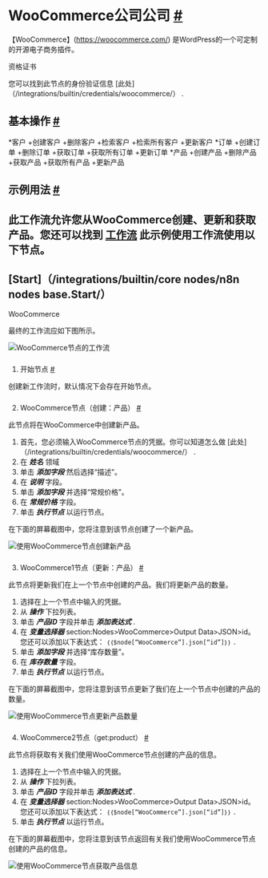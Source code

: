 


 WooCommerce公司公司
 [#](#woocommerce "永久链接")
=================================================



【WooCommerce】(https://woocommerce.com/) 
 是WordPress的一个可定制的开源电子商务插件。
 




 资格证书
 



 您可以找到此节点的身份验证信息
 [此处]（/integrations/builtin/credentials/woocommerce/）
 .
 




 基本操作
 [#](#基本操作 "永久链接")
-----------------------------------------------------------


*客户
	+创建客户
	+删除客户
	+检索客户
	+检索所有客户
	+更新客户
*订单
	+创建订单
	+删除订单
	+获取订单
	+获取所有订单
	+更新订单
*产品
	+创建产品
	+删除产品
	+获取产品
	+获取所有产品
	+更新产品



 示例用法
 [#](#示例用法 "永久链接")
-----------------------------------------------------



 此工作流允许您从WooCommerce创建、更新和获取产品。您还可以找到
 [工作流](https://n8n.io/workflows/847) 
 此示例使用工作流使用以下节点。
-
 [Start]（/integrations/builtin/core nodes/n8n nodes base.Start/）
 -
 WooCommerce




 最终的工作流应如下图所示。
 



![WooCommerce节点的工作流](https://d33wubrfki0l68.cloudfront.net/003bd40ee88f0fdc6cfad3d2ceed3e439d06b458/8cc22/_images/integrations/builtin/app-nodes/woocommerce/workflow.png)



### 
 1. 开始节点
 [#](#1-start-node "永久链接")



 创建新工作流时，默认情况下会存在开始节点。
 


### 
 2. WooCommerce节点（创建：产品）
 [#](#2-商业模式-创建产品 "永久链接")



 此节点将在WooCommerce中创建新产品。
 


1. 首先，您必须输入WooCommerce节点的凭据。你可以知道怎么做
 [此处]（/integrations/builtin/credentials/woocommerce/）
 .
2. 在
 ***姓名***
 领域
3. 单击
 ***添加字段***
 然后选择“描述”。
4. 在
 ***说明***
 字段。
5. 单击
 ***添加字段***
 并选择“常规价格”。
6. 在
 ***常规价格***
 字段。
7. 单击
 ***执行节点***
 以运行节点。



 在下面的屏幕截图中，您将注意到该节点创建了一个新产品。
 



![使用WooCommerce节点创建新产品](https://d33wubrfki0l68.cloudfront.net/58afc41ffd63819308ff70905af84ede8fad4660/c7d42/_images/integrations/builtin/app-nodes/woocommerce/woocommerce_node.png)



### 
 3. WooCommerce1节点（更新：产品）
 [#](#3-oocommerce1-node-update产品 "永久链接")



 此节点将更新我们在上一个节点中创建的产品。我们将更新产品的数量。
 


1. 选择在上一个节点中输入的凭据。
2. 从
 ***操作***
 下拉列表。
3. 单击
 ***产品ID***
 字段并单击
 ***添加表达式***
 .
4. 在
 ***变量选择器***
 section:Nodes>WooCommerce>Output Data>JSON>id。您还可以添加以下表达式：
 `｛｛$node[“WooCommerce”].json[“id”]｝｝`
 .
5. 单击
 ***添加字段***
 并选择“库存数量”。
6. 在
 ***库存数量***
 字段。
7. 单击
 ***执行节点***
 以运行节点。



 在下面的屏幕截图中，您将注意到该节点更新了我们在上一个节点中创建的产品的数量。
 



![使用WooCommerce节点更新产品数量](https://d33wubrfki0l68.cloudfront.net/f8faa058606b9903947538abf11a89b8496de963/d9ce9/_images/integrations/builtin/app-nodes/woocommerce/woocommerce1_node.png)



### 
 4. WooCommerce2节点（get:product）
 [#](#4-oocommerce2-node-get-product "永久链接")



 此节点将获取有关我们使用WooCommerce节点创建的产品的信息。
 


1. 选择在上一个节点中输入的凭据。
2. 从
 ***操作***
 下拉列表。
3. 单击
 ***产品ID***
 字段并单击
 ***添加表达式***
 .
4. 在
 ***变量选择器***
 section:Nodes>WooCommerce>Output Data>JSON>id。您还可以添加以下表达式：
 `｛｛$node[“WooCommerce”].json[“id”]｝｝`
 .
5. 单击
 ***执行节点***
 以运行节点。



 在下面的屏幕截图中，您将注意到该节点返回有关我们使用WooCommerce节点创建的产品的信息。
 



![使用WooCommerce节点获取产品信息](https://d33wubrfki0l68.cloudfront.net/81f51056d005a4047ab4b1f6b976673134c9f137/75ae4/_images/integrations/builtin/app-nodes/woocommerce/woocommerce2_node.png)





